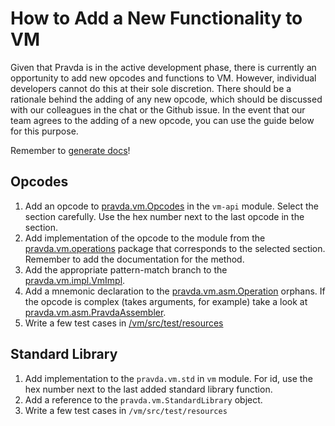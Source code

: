 # How to Add a New Functionality to VM

Given that Pravda is in the active development phase, there is currently an opportunity to add new opcodes and functions to VM. However, individual developers cannot do this at their sole discretion. There should be a rationale behind the adding of any new opcode, which should be discussed with our colleagues in the chat or the Github issue. In the event that our team agrees to the adding of a new opcode, you can use the guide below for this purpose.

Remember to [generate docs](gen-doc.md)!
## Opcodes
1. Add an opcode to [pravda.vm.Opcodes](https://github.com/expload/pravda/blob/master/vm-api/src/main/scala/pravda/vm/Opcodes.scala) in the `vm-api` module. Select the section carefully. Use the hex number next to the last opcode in the section.
2. Add implementation of the opcode to the module from the [pravda.vm.operations](https://github.com/expload/pravda/tree/master/vm/src/main/scala/pravda/vm/operations) package that corresponds to the selected section. Remember to add the documentation for the method.
3. Add the appropriate pattern-match branch to the [pravda.vm.impl.VmImpl](https://github.com/expload/pravda/blob/master/vm/src/main/scala/pravda/vm/impl/VmImpl.scala).
4. Add a mnemonic declaration to the [pravda.vm.asm.Operation](https://github.com/expload/pravda/blob/master/vm-asm/src/main/scala/pravda/vm/asm/Operation.scala) orphans. If the opcode is complex (takes arguments, for example) take a look at [pravda.vm.asm.PravdaAssembler](https://github.com/expload/pravda/blob/master/vm-asm/src/main/scala/pravda/vm/asm/PravdaAssembler.scala).
5. Write a few test cases in [/vm/src/test/resources](https://github.com/expload/pravda/tree/master/vm/src/test/resources)

## Standard Library
1. Add implementation to the `pravda.vm.std` in `vm` module. For id, use the hex number next to the last added standard library function.
2. Add a reference to the `pravda.vm.StandardLibrary` object.
3. Write a few test cases in `/vm/src/test/resources`



